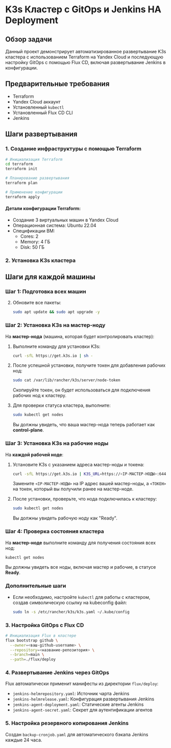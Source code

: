 # K3s Кластер с GitOps и Jenkins HA Deployment

## Обзор задачи

Данный проект демонстрирует автоматизированное развертывание K3s кластера с использованием Terraform на Yandex Cloud и последующую настройку GitOps с помощью Flux CD, включая развертывание Jenkins в конфигурации.

## Предварительные требования

- Terraform
- Yandex Cloud аккаунт
- Установленный `kubectl`
- Установленный Flux CD CLI
- Jenkins

## Шаги развертывания

### 1. Создание инфраструктуры с помощью Terraform

```bash
# Инициализация Terraform
cd terraform
terraform init

# Планирование развертывания
terraform plan

# Применение конфигурации
terraform apply
```

#### Детали конфигурации Terraform:
- Создание 3 виртуальных машин в Yandex Cloud
- Операционная система: Ubuntu 22.04
- Спецификации ВМ: 
  - Cores: 2
  - Memory: 4 ГБ
  - Disk: 50 ГБ

### 2. Установка K3s кластера

## Шаги для каждой машины

### Шаг 1: Подготовка всех машин

2. Обновите все пакеты:

   ```bash
   sudo apt update && sudo apt upgrade -y
   ```

### Шаг 2: Установка K3s на мастер-ноду

На **мастер-нода** (машина, которая будет контролировать кластер):

1. Выполните команду для установки K3s:

   ```bash
   curl -sfL https://get.k3s.io | sh -
   ```

2. После успешной установки, получите токен для добавления рабочих нод:

   ```bash
   sudo cat /var/lib/rancher/k3s/server/node-token
   ```

   Скопируйте токен, он будет использоваться для подключения рабочих нод к кластеру.

3. Для проверки статуса кластера, выполните:

   ```bash
   sudo kubectl get nodes
   ```

   Вы должны увидеть, что ваша мастер-нода теперь работает как **control-plane**.

### Шаг 3: Установка K3s на рабочие ноды

На **каждой рабочей ноде**:

1. Установите K3s с указанием адреса мастер-ноды и токена:

   ```bash
   curl -sfL https://get.k3s.io | K3S_URL=https://<IP-МАСТЕР-НОДЫ>:6443 K3S_TOKEN=<ТОКЕН> sh -
   ```

   Замените `<IP-МАСТЕР-НОДЫ>` на IP адрес вашей мастер-ноды, а `<ТОКЕН>` на токен, который вы получили ранее на мастер-ноде.

2. После установки, проверьте, что нода подключилась к кластеру:

   ```bash
   sudo kubectl get nodes
   ```

   Вы должны увидеть рабочую ноду как "Ready".

### Шаг 4: Проверка состояния кластера

На **мастер-ноде** выполните команду для получения состояния всех нод:

```bash
kubectl get nodes
```

Вы должны увидеть все ноды, включая мастер и рабочие, в статусе **Ready**.

### Дополнительные шаги

- Если необходимо, настройте `kubectl` для работы с кластером, создав символическую ссылку на kubeconfig файл:
  
  ```bash
  sudo ln -s /etc/rancher/k3s/k3s.yaml ~/.kube/config
  ```

### 3. Настройка GitOps с Flux CD

```bash
# Инициализация Flux в кластере
flux bootstrap github \
  --owner=<ваш-github-username> \
  --repository=<название-репозитория> \
  --branch=main \
  --path=./flux/deploy
```

### 4. Развертывание Jenkins через GitOps

Flux автоматически применит манифесты из директории `flux/deploy`:
- `jenkins-helmrepository.yaml`: Источник чарта Jenkins
- `jenkins-helmrelease.yaml`: Конфигурация развертывания Jenkins
- `jenkins-agent-deployment.yaml`: Статические агенты Jenkins
- `jenkins-agent-secret.yaml`: Секрет для аутентификации агентов

### 5. Настройка резервного копирования Jenkins

Создан `backup-cronjob.yaml` для автоматического бэкапа Jenkins каждые 24 часа.
